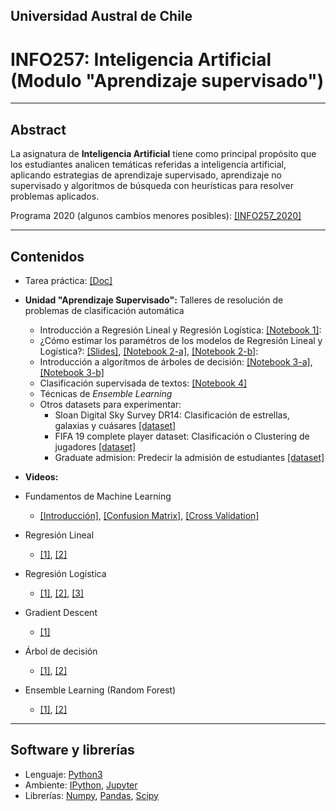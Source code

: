 ## Universidad Austral de Chile

# INFO257: Inteligencia Artificial (Modulo "Aprendizaje supervisado")


***
## Abstract

La asignatura de **Inteligencia Artificial** tiene como principal propósito que los estudiantes analicen temáticas referidas a inteligencia artificial, aplicando estrategias de aprendizaje supervisado, aprendizaje no supervisado y algoritmos de búsqueda con heurísticas para resolver problemas aplicados.

Programa 2020 (algunos cambios menores posibles): [[INFO257_2020]](https://docs.google.com/document/d/1WmBrKBHidSkeZbA5bcbVXY82DupDVFIcYOSaavHir6Y/edit?usp=sharing)


***
## Contenidos

- Tarea práctica: [[Doc]](https://docs.google.com/document/d/1-oZrexNbKHGwV239iYcXHLaKSXkjtgPddWKaLA2FMu0/edit?usp=sharing)

- **Unidad "Aprendizaje Supervisado":** Talleres de resolución de problemas de clasificación automática
	- Introducción a Regresión Lineal y Regresión Logística: [[Notebook 1]](unidad1/Notebook_1.ipynb): 
	- ¿Cómo estimar los paramétros de los modelos de Regresión Lineal y Logística?: [[Slides]](https://docs.google.com/presentation/d/11O3ud6ywHuaro6OemhyeH07nuJtdc4ybMuTJicnMnm8/edit?usp=sharing), [[Notebook 2-a]](unidad1/Notebook_2_a.ipynb), [[Notebook 2-b]](unidad1/Notebook_2_b.ipynb): 
	- Introducción a algorítmos de árboles de decisión: [[Notebook 3-a]](unidad1/Notebook_3_a.ipynb), [[Notebook 3-b]](unidad1/Notebook_3_b.ipynb)
	- Clasificación supervisada de textos: [[Notebook 4]](unidad1/Notebook4.ipynb) 
	- Técnicas de _Ensemble Learning_
	- Otros datasets para experimentar:
		- Sloan Digital Sky Survey DR14: Clasificación de estrellas, galaxias y cuásares [[dataset]](https://www.kaggle.com/lucidlenn/sloan-digital-sky-survey)
		- FIFA 19 complete player dataset: Clasificación o Clustering de jugadores [[dataset]](https://www.kaggle.com/karangadiya/fifa19)
		- Graduate admision: Predecir la admisión de estudiantes [[dataset]](https://www.kaggle.com/mohansacharya/graduate-admissions)

- **Videos:**
- Fundamentos de Machine Learning
	- [[Introducción]](https://www.youtube.com/watch?v=Gv9_4yMHFhI), [[Confusion Matrix]](https://www.youtube.com/watch?v=Kdsp6soqA7o), [[Cross Validation]](https://www.youtube.com/watch?v=fSytzGwwBVw)
- Regresión Lineal
	- [[1]](https://www.youtube.com/watch?v=nk2CQITm_eo), [[2]](https://www.youtube.com/watch?v=zITIFTsivN8)
- Regresión Logística
	- [[1]](https://www.youtube.com/watch?v=yIYKR4sgzI8), [[2]](https://www.youtube.com/watch?v=BfKanl1aSG0), [[3]](https://www.youtube.com/watch?v=xxFYro8QuXA)
- Gradient Descent
	- [[1]](https://www.youtube.com/watch?v=sDv4f4s2SB8)
- Árbol de decisión
	- [[1]](https://www.youtube.com/watch?v=7VeUPuFGJHk), [[2]](https://www.youtube.com/watch?v=wpNl-JwwplA)
- Ensemble Learning (Random Forest)
	- [[1]](https://www.youtube.com/watch?v=J4Wdy0Wc_xQ), [[2]](https://www.youtube.com/watch?v=nyxTdL_4Q-Q)
***
## Software y librerías

- Lenguaje: [Python3](https://docs.python.org/3/)
- Ambiente: [IPython](https://ipython.org), [Jupyter](https://jupyter.org/)
- Librerías: [Numpy](http://www.numpy.org/), [Pandas](https://pandas.pydata.org/), [Scipy](https://www.scipy.org/)

